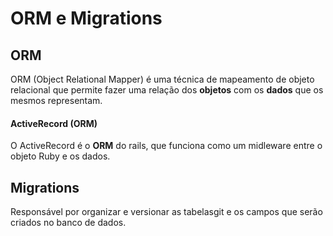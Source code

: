 # ORM e Migrations

## ORM

ORM (Object Relational Mapper) é uma técnica de mapeamento de objeto relacional que permite fazer uma relação dos **objetos** com os **dados** que os mesmos representam.

#### ActiveRecord (ORM)

O ActiveRecord é o **ORM** do rails, que funciona como um midleware entre o objeto Ruby e os dados.

## Migrations

Responsável por organizar e versionar as tabelasgit e os campos que serão criados no banco de dados.
